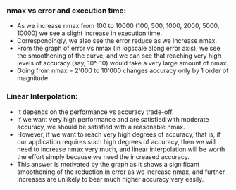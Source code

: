 ### nmax vs error and execution time:
- As we increase nmax from 100 to 10000 (100, 500, 1000, 2000, 5000, 10000) we see a slight increase in execution time.
- Correspondingly, we also see the error reduce as we increase nmax.
- From the graph of error vs nmax (in logscale along error axis), we see the smoothening of the curve, and we can see that reaching very high levels of accuracy (say, 10^-10) would take a very large amount of nmax.
- Going from nmax = 2'000 to 10'000 changes accuracy only by 1 order of magnitude.

### Linear Interpolation:
- It depends on the performance vs accuracy trade-off.
- If we want very high performance and are satisfied with moderate accuracy, we should be satisfied with a reasonable nmax.
- However, if we want to reach very high degrees of accuracy, that is, if our application requires such high degrees of accuracy, then we will need to increase nmax very much, and linear interpolation will be worth the effort simply because we need the increased accuracy.
- This answer is motivated by the graph as it shows a significant smoothening of the reduction in error as we increase nmax, and further increases are unlikely to bear much higher accuracy very easily.
